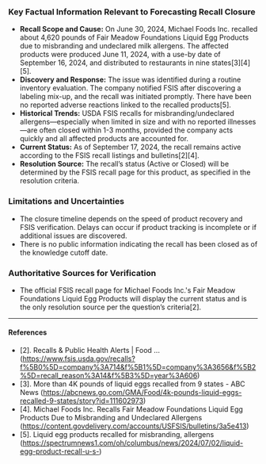 ### Key Factual Information Relevant to Forecasting Recall Closure

- **Recall Scope and Cause:** On June 30, 2024, Michael Foods Inc. recalled about 4,620 pounds of Fair Meadow Foundations Liquid Egg Products due to misbranding and undeclared milk allergens. The affected products were produced June 11, 2024, with a use-by date of September 16, 2024, and distributed to restaurants in nine states[3][4][5].
- **Discovery and Response:** The issue was identified during a routine inventory evaluation. The company notified FSIS after discovering a labeling mix-up, and the recall was initiated promptly. There have been no reported adverse reactions linked to the recalled products[5].
- **Historical Trends:** USDA FSIS recalls for misbranding/undeclared allergens—especially when limited in size and with no reported illnesses—are often closed within 1-3 months, provided the company acts quickly and all affected products are accounted for.
- **Current Status:** As of September 17, 2024, the recall remains active according to the FSIS recall listings and bulletins[2][4].
- **Resolution Source:** The recall’s status (Active or Closed) will be determined by the FSIS recall page for this product, as specified in the resolution criteria.

### Limitations and Uncertainties

- The closure timeline depends on the speed of product recovery and FSIS verification. Delays can occur if product tracking is incomplete or if additional issues are discovered.
- There is no public information indicating the recall has been closed as of the knowledge cutoff date.

### Authoritative Sources for Verification

- The official FSIS recall page for Michael Foods Inc.'s Fair Meadow Foundations Liquid Egg Products will display the current status and is the only resolution source per the question’s criteria[2].

---

#### References

- [2]. Recalls & Public Health Alerts | Food ... (https://www.fsis.usda.gov/recalls?f%5B0%5D=company%3A714&f%5B1%5D=company%3A3656&f%5B2%5D=recall_reason%3A14&f%5B3%5D=year%3A606)
- [3]. More than 4K pounds of liquid eggs recalled from 9 states - ABC News (https://abcnews.go.com/GMA/Food/4k-pounds-liquid-eggs-recalled-9-states/story?id=111602973)
- [4]. Michael Foods Inc. Recalls Fair Meadow Foundations Liquid Egg Products Due to Misbranding and Undeclared Allergens (https://content.govdelivery.com/accounts/USFSIS/bulletins/3a5e413)
- [5]. Liquid egg products recalled for misbranding, allergens (https://spectrumnews1.com/oh/columbus/news/2024/07/02/liquid-egg-product-recall-u-s-)